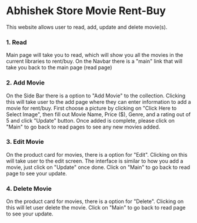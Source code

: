 # Abhishek Store Movie Rent-Buy
This website allows user to read, add, update and delete movie(s).


 
### 1. Read
Main page will take you to read, which will show you all the movies in the current libraries to rent/buy. On the Navbar there is a "main" link that will 
take you back to the main page (read page)


### 2. Add Movie
On the Side Bar there is a option to "Add Movie" to the collection. Clicking this will take user to the add page where they can enter information to add
a movie for rent/buy. First choose a picture by clicking on "Click Here to Select Image", then fill out Movie Name, Price ($), Genre, and a rating out of 5 and click "Update" button. Once added is complete, please click on "Main" to go back to read pages to see any new movies added.


### 3. Edit Movie
On the product card for movies, there is a option for "Edit". Clicking on this will take user to the edit screen. The interface is similar to how you add a movie, just click on "Update" once done. Click on "Main" to go back to read page to see your update.

### 4. Delete Movie
On the product card for movies, there is a option for "Delete". Clicking on this will let user delete the movie. Click on "Main" to go back to read page to see your update. 


 
 





